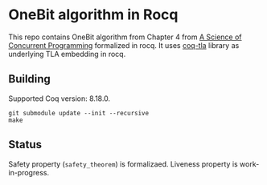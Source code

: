 # OneBit algorithm in Rocq

This repo contains OneBit algorithm from Chapter 4 from [A Science of Concurrent Programming](https://lamport.azurewebsites.net/tla/science.pdf) formalized in rocq. It uses [coq-tla](https://github.com/tchajed/coq-tla/) library as underlying TLA embedding in rocq.

## Building

Supported Coq version: 8.18.0.

```
git submodule update --init --recursive
make
```

## Status

Safety property (`safety_theorem`) is formalizaed. Liveness property is work-in-progress.